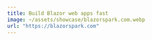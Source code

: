 ```yaml
---
title: Build Blazor web apps fast
image: ~/assets/showcase/blazorspark.com.webp
url: "https://blazorspark.com"
---
```


